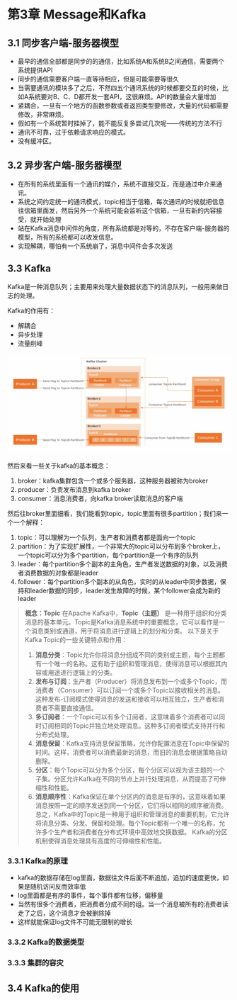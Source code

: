 # 第3章 Message和Kafka

## 3.1 同步客户端-服务器模型

- 最早的通信全部都是同步的的通信，比如系统A和系统B之间通信，需要两个系统提供API
- 同步的通信需要客户端一直等待相应，但是可能需要等很久
- 当需要通讯的模块多了之后，不然四五个通讯系统的时候都要交互的时候，比如A系统要对B、C、D都开发一套API，这很麻烦。API的数量会大量增加
- 紧耦合，一旦有一个地方的函数参数或者返回类型要修改，大量的代码都需要修改，非常麻烦。
- 假如有一个系统暂时挂掉了，能不能反复多尝试几次呢——传统的方法不行
- 通讯不可靠，过于依赖请求响应的模式。
- 没有缓冲区。

## 3.2 异步客户端-服务器模型

- 在所有的系统里面有一个通讯的媒介，系统不直接交互，而是通过中介来通讯。
- 系统之间约定统一的通讯模式，topic相当于信箱，每次通讯的时候就把信息往信箱里面发，然后另外一个系统可能会监听这个信箱，一旦有新的内容接受，就开始处理
- 站在Kafka消息中间件的角度，所有系统都是对等的，不存在客户端-服务器的模型，所有的系统都可以收发信息。
- 实现解耦，哪怕有一个系统崩了，消息中间件会多次发送

## 3.3 Kafka

Kafka是一种消息队列；主要用来处理大量数据状态下的消息队列，一般用来做日志的处理。

Kafka的作用有：
- 解耦合
- 异步处理
- 流量削峰

![](./res/kafka.jpg)

然后来看一些关于kafka的基本概念：
1. broker：kafka集群包含一个或多个服务器，这种服务器被称为broker
2. producer：负责发布消息到kafka broker
3. consumer：消息消费者，向kafka broker读取消息的客户端

然后往broker里面细看，我们能看到topic，topic里面有很多partition；我们来一个一个解释：
1. topic：可以理解为一个队列，生产者和消费者都是面向一个topic
2. partition：为了实现扩展性，一个非常大的topic可以分布到多个broker上，一个topic可以分为多个partition，每个partition是一个有序的队列
3. leader：每个partition多个副本的主角色，生产者发送数据的对象，以及消费者消费数据的对象都是leader
4. follower：每个partition多个副本的从角色，实时的从leader中同步数据，保持和leader数据的同步，leader发生故障的时候，某个follower会成为新的leader

> **概念：Topic**
> 在Apache Kafka中，**Topic（主题）** 是一种用于组织和分类消息的基本单元。Topic是Kafka消息系统中的重要概念，它可以看作是一个消息类别或通道，用于将消息进行逻辑上的划分和分类。
以下是关于Kafka Topic的一些关键特点和作用：
> 1. **消息分类**：Topic允许你将消息分组成不同的类别或主题，每个主题都有一个唯一的名称。这有助于组织和管理消息，使得消息可以根据其内容或用途进行逻辑上的分类。
> 2. **发布与订阅**：生产者（Producer）将消息发布到一个或多个Topic，而消费者（Consumer）可以订阅一个或多个Topic以接收相关的消息。这种发布-订阅模式使得消息的发送和接收可以相互独立，生产者和消费者不需要直接通信。
> 3. **多订阅者**：一个Topic可以有多个订阅者，这意味着多个消费者可以同时订阅相同的Topic并独立地处理消息。这种多订阅者模式支持并行和分布式处理。
> 4. **消息保留**：Kafka支持消息保留策略，允许你配置消息在Topic中保留的时间。这样，消费者可以消费最新的消息，而旧的消息会根据策略自动删除。
> 5. **分区**：每个Topic可以分为多个分区，每个分区可以视为该主题的一个子集。分区允许Kafka在不同的节点上并行处理消息，从而提高了可伸缩性和性能。
> 6. **消息顺序性**：Kafka保证在单个分区内的消息是有序的，这意味着如果消息按照一定的顺序发送到同一个分区，它们将以相同的顺序被消费。
总之，Kafka中的Topic是一种用于组织和管理消息的重要机制，它允许将消息分类、分发、保留和处理。每个Topic都有一个唯一的名称，允许多个生产者和消费者在分布式环境中高效地交换数据。 Kafka的分区机制使得消息处理具有高度的可伸缩性和性能。

### 3.3.1 Kafka的原理

- kafka的数据存储在log里面，数据往文件后面不断追加，追加的速度更快，如果是随机访问反而效率低
- log里面都是有序的事件，每个事件都有位移，偏移量
- 当然有很多个消费者，把消费者分成不同的组。当一个消息被所有的消费者读走了之后，这个消息才会被删除掉
- 这样就能保证log文件不可能无限制的增长

### 3.3.2 Kafka的数据类型



### 3.3.3 集群的容灾

## 3.4 Kafka的使用

